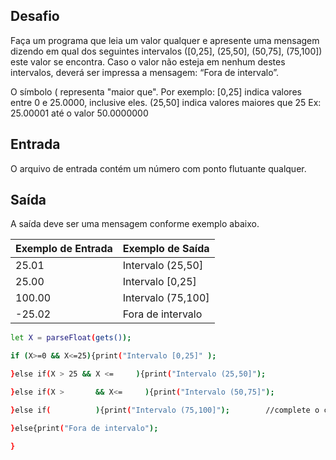## Desafio

Faça um programa que leia um valor qualquer e apresente uma mensagem dizendo em qual dos seguintes intervalos ([0,25], (25,50], (50,75], (75,100]) este valor se encontra. Caso o valor não esteja em nenhum destes intervalos, deverá ser impressa a mensagem: “Fora de intervalo”.

O símbolo ( representa "maior que". Por exemplo:
[0,25]  indica valores entre 0 e 25.0000, inclusive eles.
(25,50] indica valores maiores que 25 Ex: 25.00001 até o valor 50.0000000

## Entrada

O arquivo de entrada contém um número com ponto flutuante qualquer.

## Saída

A saída deve ser uma mensagem conforme exemplo abaixo.


| Exemplo de Entrada | Exemplo de Saída|
| ---|--- |
| 25.01 | 	Intervalo (25,50] |
| 25.00 | 	Intervalo [0,25] |
| 100.00 | 	Intervalo (75,100] |
| -25.02 | 	Fora de intervalo |

 
```bash
let X = parseFloat(gets());

if (X>=0 && X<=25){print("Intervalo [0,25]" );

}else if(X > 25 && X <=     ){print("Intervalo (25,50]");

}else if(X >       && X<=     ){print("Intervalo (50,75]");

}else if(          ){print("Intervalo (75,100]");        //complete o código nos espaços em branco

}else{print("Fora de intervalo");

}
```
